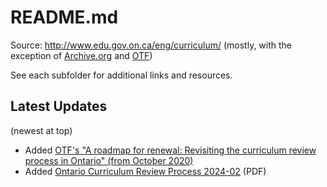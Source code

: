 # README.md

Source: <http://www.edu.gov.on.ca/eng/curriculum/> (mostly, with the exception of [Archive.org](Archive.org) and [OTF](OTF))

See each subfolder for additional links and resources.

## Latest Updates

(newest at top)

- Added [OTF's "A roadmap for renewal: Revisiting the
curriculum review process in Ontario" (from October 2020)](OTF/A-roadmap-for-renewal-Revisiting-the-curriculum-review-process-in-Ontario-2020-10.pdf)
- Added [Ontario Curriculum Review Process 2024-02](Admin/Ontario-Curriculum-Review-Process-2024-02.pdf) (PDF)
